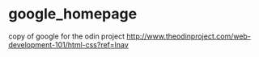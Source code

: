 # google_homepage
copy of google for the odin project
http://www.theodinproject.com/web-development-101/html-css?ref=lnav